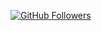 [![GitHub Followers](https://img.shields.io/github/followers/againzeenox?label=GitHub%20followers&style=social)](https://www.google.com/)